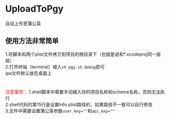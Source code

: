 # UploadToPgy
自动上传至蒲公英

## 使用方法非常简单  
1.将脚本和两个plist文件拷贝到项目的根目录下（也就是说和*.xcodeproj同一层级）  
2.打开终端（terminal）输入`sh pgy.sh Debug`即可  
ipa文件默认放在桌面上  
# #
<font color=#ff0000>注意事项：</font>
1.shell脚本中需要手动输入你的项目名称和scheme名称，否则无法执行  
2.shell代码的第15行是设置Info.plist路径的，如果路径不一致可以自行修改  
3.文件中需要设置蒲公英参数`user_key=""`和`api_key=""`  
